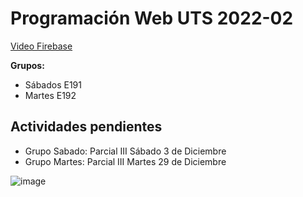 # Programación Web UTS 2022-02

[Video Firebase](https://www.youtube.com/watch?v=7YEw87jiw4s)

**Grupos:**

- Sábados E191 
- Martes  E192



## Actividades pendientes

-  Grupo Sabado: Parcial III Sábado 3 de Diciembre
-  Grupo Martes: Parcial III Martes 29 de Diciembre 


![image](https://user-images.githubusercontent.com/31961588/184508750-a3f3fe1f-0707-47f8-84d7-6a0b23e57162.png)


